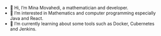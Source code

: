 - 👋 Hi, I’m Mina Movahedi, a mathematician and developer.
- 👀 I’m interested in Mathematics and computer programming especially Java and React.
- 🌱 I’m currently learning about some tools such as Docker, Cubernetes and Jenkins.


<!---
daisym18/daisym18 is a ✨ special ✨ repository because its `README.md` (this file) appears on your GitHub profile.
You can click the Preview link to take a look at your changes.
--->
